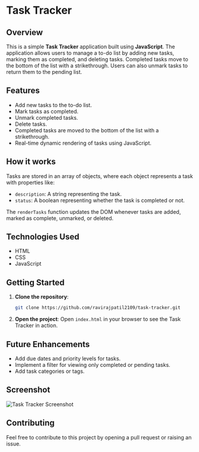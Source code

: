# Task Tracker

## Overview
This is a simple **Task Tracker** application built using **JavaScript**. The application allows users to manage a to-do list by adding new tasks, marking them as completed, and deleting tasks. Completed tasks move to the bottom of the list with a strikethrough. Users can also unmark tasks to return them to the pending list.


## Features
- Add new tasks to the to-do list.
- Mark tasks as completed.
- Unmark completed tasks.
- Delete tasks.
- Completed tasks are moved to the bottom of the list with a strikethrough.
- Real-time dynamic rendering of tasks using JavaScript.

## How it works
Tasks are stored in an array of objects, where each object represents a task with properties like:
- `description`: A string representing the task.
- `status`: A boolean representing whether the task is completed or not.

The `renderTasks` function updates the DOM whenever tasks are added, marked as complete, unmarked, or deleted.

## Technologies Used
- HTML
- CSS
- JavaScript

## Getting Started

1. **Clone the repository**:
   ```bash
   git clone https://github.com/ravirajpatil2109/task-tracker.git

2. **Open the project**: Open `index.html` in your browser to see the Task Tracker in action.


## Future Enhancements
- Add due dates and priority levels for tasks.
- Implement a filter for viewing only completed or pending tasks.
- Add task categories or tags.


## Screenshot
![Task Tracker Screenshot](https://github.com/user-attachments/assets/dd868d92-a4b4-44ef-8db1-7e55a187205e)

## Contributing
Feel free to contribute to this project by opening a pull request or raising an issue.
